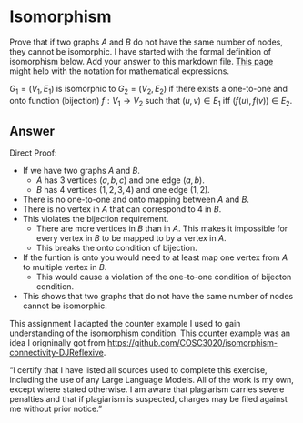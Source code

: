 # Isomorphism

Prove that if two graphs $A$ and $B$ do not have the same number of nodes, they
cannot be isomorphic. I have started with the formal definition of isomorphism
below. Add your answer to this markdown file. [This
page](https://docs.github.com/en/get-started/writing-on-github/working-with-advanced-formatting/writing-mathematical-expressions)
might help with the notation for mathematical expressions.

$G_1=(V_1 , E_1)$ is isomorphic to $G_2 = (V_2, E_2)$ if there exists a
one-to-one and onto function (bijection) $f: V_1 \rightarrow V_2$ such that $(u,v)
\in E_1$ iff $(f(u),f(v)) \in E_2$.

## Answer 
Direct Proof:
- If we have two graphs $A$ and $B$.
  - $A$ has 3 vertices $(a, b, c)$ and one edge $(a, b)$.
  - $B$ has 4 vertices $(1, 2, 3, 4)$ and one edge $(1, 2)$.
- There is no one-to-one and onto mapping between $A$ and $B$.
- There is no vertex in $A$ that can correspond to 4 in $B$.
- This violates the bijection requirement.
  - There are more vertices in $B$ than in $A$. This makes it impossible for every vertex in $B$ to be mapped to by a vertex in $A$.
  - This breaks the onto condition of bijection.
- If the funtion is onto you would need to at least map one vertex from $A$ to multiple vertex in $B$.
  - This would cause a violation of the one-to-one condition of bijecton condition.
-  This shows that two graphs that do not have the same number of nodes cannot be isomorphic.


This assignment I adapted the counter example I used to gain understanding of the isomorphism condition. This counter example was an idea I origninally got from https://github.com/COSC3020/isomorphism-connectivity-DJReflexive.

“I certify that I have listed all sources used to complete this exercise, including the use
of any Large Language Models. All of the work is my own, except where stated
otherwise. I am aware that plagiarism carries severe penalties and that if plagiarism is
suspected, charges may be filed against me without prior notice.”
